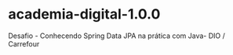 # academia-digital-1.0.0
 Desafio - Conhecendo Spring Data JPA na prática com Java- DIO / Carrefour
